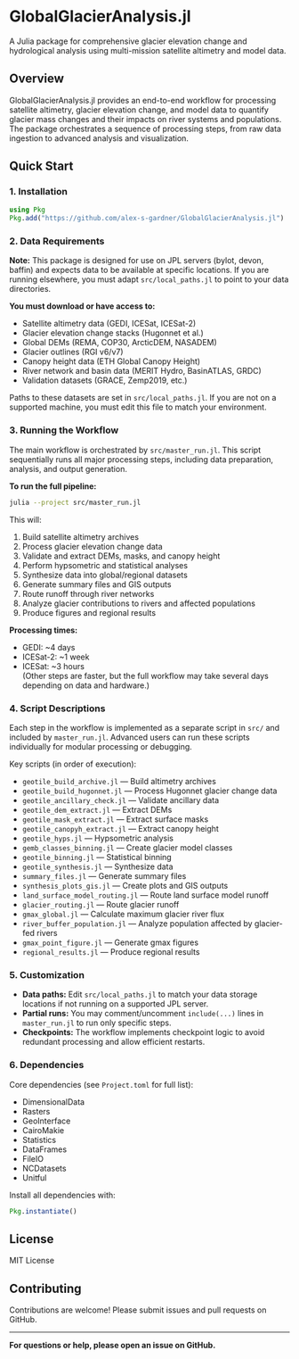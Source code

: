 # GlobalGlacierAnalysis.jl

A Julia package for comprehensive glacier elevation change and hydrological analysis using multi-mission satellite altimetry and model data.

## Overview

GlobalGlacierAnalysis.jl provides an end-to-end workflow for processing satellite altimetry, glacier elevation change, and model data to quantify glacier mass changes and their impacts on river systems and populations. The package orchestrates a sequence of processing steps, from raw data ingestion to advanced analysis and visualization.

## Quick Start

### 1. Installation

```julia
using Pkg
Pkg.add("https://github.com/alex-s-gardner/GlobalGlacierAnalysis.jl")
```

### 2. Data Requirements

**Note:** This package is designed for use on JPL servers (bylot, devon, baffin) and expects data to be available at specific locations. If you are running elsewhere, you must adapt `src/local_paths.jl` to point to your data directories.

**You must download or have access to:**
- Satellite altimetry data (GEDI, ICESat, ICESat-2)
- Glacier elevation change stacks (Hugonnet et al.)
- Global DEMs (REMA, COP30, ArcticDEM, NASADEM)
- Glacier outlines (RGI v6/v7)
- Canopy height data (ETH Global Canopy Height)
- River network and basin data (MERIT Hydro, BasinATLAS, GRDC)
- Validation datasets (GRACE, Zemp2019, etc.)

Paths to these datasets are set in `src/local_paths.jl`. If you are not on a supported machine, you must edit this file to match your environment.


### 3. Running the Workflow

The main workflow is orchestrated by `src/master_run.jl`. This script sequentially runs all major processing steps, including data preparation, analysis, and output generation.

**To run the full pipeline:**
```bash
julia --project src/master_run.jl
```

This will:
1. Build satellite altimetry archives
2. Process glacier elevation change data
3. Validate and extract DEMs, masks, and canopy height
4. Perform hypsometric and statistical analyses
5. Synthesize data into global/regional datasets
6. Generate summary files and GIS outputs
7. Route runoff through river networks
8. Analyze glacier contributions to rivers and affected populations
9. Produce figures and regional results

**Processing times:**  
- GEDI: ~4 days  
- ICESat-2: ~1 week  
- ICESat: ~3 hours  
(Other steps are faster, but the full workflow may take several days depending on data and hardware.)

### 4. Script Descriptions

Each step in the workflow is implemented as a separate script in `src/` and included by `master_run.jl`. Advanced users can run these scripts individually for modular processing or debugging.

Key scripts (in order of execution):
- `geotile_build_archive.jl` — Build altimetry archives
- `geotile_build_hugonnet.jl` — Process Hugonnet glacier change data
- `geotile_ancillary_check.jl` — Validate ancillary data
- `geotile_dem_extract.jl` — Extract DEMs
- `geotile_mask_extract.jl` — Extract surface masks
- `geotile_canopyh_extract.jl` — Extract canopy height
- `geotile_hyps.jl` — Hypsometric analysis
- `gemb_classes_binning.jl` — Create glacier model classes
- `geotile_binning.jl` — Statistical binning
- `geotile_synthesis.jl` — Synthesize data
- `summary_files.jl` — Generate summary files
- `synthesis_plots_gis.jl` — Create plots and GIS outputs
- `land_surface_model_routing.jl` — Route land surface model runoff
- `glacier_routing.jl` — Route glacier runoff
- `gmax_global.jl` — Calculate maximum glacier river flux
- `river_buffer_population.jl` — Analyze population affected by glacier-fed rivers
- `gmax_point_figure.jl` — Generate gmax figures
- `regional_results.jl` — Produce regional results

### 5. Customization

- **Data paths:** Edit `src/local_paths.jl` to match your data storage locations if not running on a supported JPL server.
- **Partial runs:** You may comment/uncomment `include(...)` lines in `master_run.jl` to run only specific steps.
- **Checkpoints:** The workflow implements checkpoint logic to avoid redundant processing and allow efficient restarts.

### 6. Dependencies

Core dependencies (see `Project.toml` for full list):
- DimensionalData
- Rasters
- GeoInterface
- CairoMakie
- Statistics
- DataFrames
- FileIO
- NCDatasets
- Unitful

Install all dependencies with:
```julia
Pkg.instantiate()
```

## License

MIT License

## Contributing

Contributions are welcome! Please submit issues and pull requests on GitHub.


---

**For questions or help, please open an issue on GitHub.**
